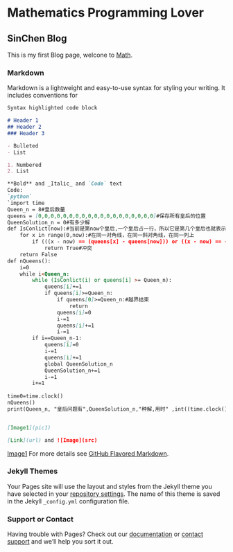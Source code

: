 # Mathematics Programming Lover

## SinChen Blog

This is my first Blog page, welcone to [Math](gre_math).

### Markdown

Markdown is a lightweight and easy-to-use syntax for styling your writing. It includes conventions for

```markdown
Syntax highlighted code block

# Header 1
## Header 2
### Header 3

- Bulleted
- List

1. Numbered
2. List

**Bold** and _Italic_ and `Code` text
Code:
`python`
`import time
Queen_n = 8#皇后数量
queens = [0,0,0,0,0,0,0,0,0,0,0,0,0,0,0,0,0,0,0]#保存所有皇后的位置
QueenSolution_n = 0#有多少解
def IsConlict(now):#当前是第now个皇后,一个皇后占一行，所以它是第几个皇后也就表示，这个皇后在第几行
    for x in range(0,now):#在同一对角线，在同一斜对角线，在同一列上
        if (((x - now) == (queens[x] - queens[now])) or ((x - now) == -(queens[x] - queens[now])) or (queens[x] == queens[now])):
            return True#冲突
    return False
def nQueens():
    i=0
    while i<Queen_n:
        while (IsConlict(i) or queens[i] >= Queen_n):
            queens[i]+=1
            if queens[i]>=Queen_n:
                if queens[0]>=Queen_n:#越界结束
                    return
                queens[i]=0
                i-=1
                queens[i]+=1
                i-=1
        if i==Queen_n-1:
            queens[i]=0
            i-=1
            queens[i]+=1
            global QueenSolution_n
            QueenSolution_n+=1
            i-=1
        i+=1    
 
time0=time.clock()
nQueens()
print(Queen_n, "皇后问题有",QueenSolution_n,"种解,用时" ,int((time.clock()-time0)*1000),"ms")`


[Image1](pic1)

[Link](url) and ![Image](src)
```
[Image1](pic1.jpg)
For more details see [GitHub Flavored Markdown](https://guides.github.com/features/mastering-markdown/).

### Jekyll Themes

Your Pages site will use the layout and styles from the Jekyll theme you have selected in your [repository settings](https://github.com/BasinChen/BasinChen.github.io/settings). The name of this theme is saved in the Jekyll `_config.yml` configuration file.

### Support or Contact

Having trouble with Pages? Check out our [documentation](https://help.github.com/categories/github-pages-basics/) or [contact support](https://github.com/contact) and we’ll help you sort it out.
